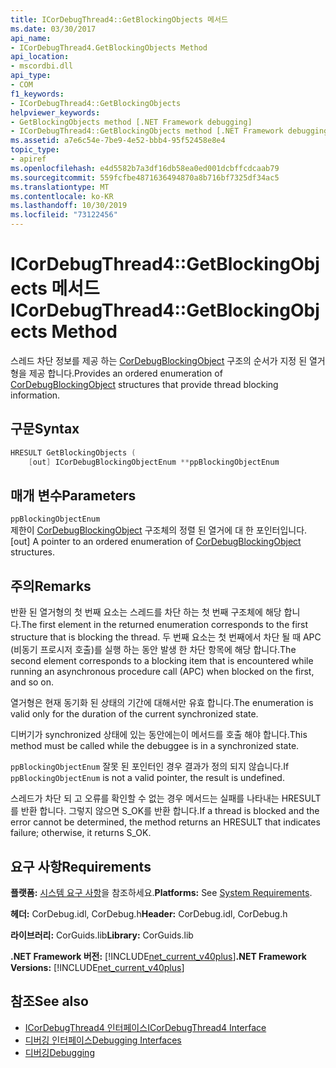 ```yaml
---
title: ICorDebugThread4::GetBlockingObjects 메서드
ms.date: 03/30/2017
api_name:
- ICorDebugThread4.GetBlockingObjects Method
api_location:
- mscordbi.dll
api_type:
- COM
f1_keywords:
- ICorDebugThread4::GetBlockingObjects
helpviewer_keywords:
- GetBlockingObjects method [.NET Framework debugging]
- ICorDebugThread4::GetBlockingObjects method [.NET Framework debugging]
ms.assetid: a7e6c54e-7be9-4e52-bbb4-95f52458e8e4
topic_type:
- apiref
ms.openlocfilehash: e4d5582b7a3df16db58ea0ed001dcbffcdcaab79
ms.sourcegitcommit: 559fcfbe4871636494870a8b716bf7325df34ac5
ms.translationtype: MT
ms.contentlocale: ko-KR
ms.lasthandoff: 10/30/2019
ms.locfileid: "73122456"
---
```

# <a name="icordebugthread4getblockingobjects-method"></a><span data-ttu-id="c2fdc-102">ICorDebugThread4::GetBlockingObjects 메서드</span><span class="sxs-lookup"><span data-stu-id="c2fdc-102">ICorDebugThread4::GetBlockingObjects Method</span></span>
<span data-ttu-id="c2fdc-103">스레드 차단 정보를 제공 하는 [CorDebugBlockingObject](../../../../docs/framework/unmanaged-api/debugging/cordebugblockingobject-structure.md) 구조의 순서가 지정 된 열거형을 제공 합니다.</span><span class="sxs-lookup"><span data-stu-id="c2fdc-103">Provides an ordered enumeration of [CorDebugBlockingObject](../../../../docs/framework/unmanaged-api/debugging/cordebugblockingobject-structure.md) structures that provide thread blocking information.</span></span>  
  
## <a name="syntax"></a><span data-ttu-id="c2fdc-104">구문</span><span class="sxs-lookup"><span data-stu-id="c2fdc-104">Syntax</span></span>  
  
```cpp  
HRESULT GetBlockingObjects (  
    [out] ICorDebugBlockingObjectEnum **ppBlockingObjectEnum  
```  
  
## <a name="parameters"></a><span data-ttu-id="c2fdc-105">매개 변수</span><span class="sxs-lookup"><span data-stu-id="c2fdc-105">Parameters</span></span>  
 `ppBlockingObjectEnum`  
 <span data-ttu-id="c2fdc-106">제한이 [CorDebugBlockingObject](../../../../docs/framework/unmanaged-api/debugging/cordebugblockingobject-structure.md) 구조체의 정렬 된 열거에 대 한 포인터입니다.</span><span class="sxs-lookup"><span data-stu-id="c2fdc-106">[out] A pointer to an ordered enumeration of [CorDebugBlockingObject](../../../../docs/framework/unmanaged-api/debugging/cordebugblockingobject-structure.md) structures.</span></span>  
  
## <a name="remarks"></a><span data-ttu-id="c2fdc-107">주의</span><span class="sxs-lookup"><span data-stu-id="c2fdc-107">Remarks</span></span>  
 <span data-ttu-id="c2fdc-108">반환 된 열거형의 첫 번째 요소는 스레드를 차단 하는 첫 번째 구조체에 해당 합니다.</span><span class="sxs-lookup"><span data-stu-id="c2fdc-108">The first element in the returned enumeration corresponds to the first structure that is blocking the thread.</span></span> <span data-ttu-id="c2fdc-109">두 번째 요소는 첫 번째에서 차단 될 때 APC (비동기 프로시저 호출)를 실행 하는 동안 발생 한 차단 항목에 해당 합니다.</span><span class="sxs-lookup"><span data-stu-id="c2fdc-109">The second element corresponds to a blocking item that is encountered while running an asynchronous procedure call (APC) when blocked on the first, and so on.</span></span>  
  
 <span data-ttu-id="c2fdc-110">열거형은 현재 동기화 된 상태의 기간에 대해서만 유효 합니다.</span><span class="sxs-lookup"><span data-stu-id="c2fdc-110">The enumeration is valid only for the duration of the current synchronized state.</span></span>  
  
 <span data-ttu-id="c2fdc-111">디버기가 synchronized 상태에 있는 동안에는이 메서드를 호출 해야 합니다.</span><span class="sxs-lookup"><span data-stu-id="c2fdc-111">This method must be called while the debuggee is in a synchronized state.</span></span>  
  
 <span data-ttu-id="c2fdc-112">`ppBlockingObjectEnum` 잘못 된 포인터인 경우 결과가 정의 되지 않습니다.</span><span class="sxs-lookup"><span data-stu-id="c2fdc-112">If `ppBlockingObjectEnum` is not a valid pointer, the result is undefined.</span></span>  
  
 <span data-ttu-id="c2fdc-113">스레드가 차단 되 고 오류를 확인할 수 없는 경우 메서드는 실패를 나타내는 HRESULT를 반환 합니다. 그렇지 않으면 S_OK를 반환 합니다.</span><span class="sxs-lookup"><span data-stu-id="c2fdc-113">If a thread is blocked and the error cannot be determined, the method returns an HRESULT that indicates failure; otherwise, it returns S_OK.</span></span>  
  
## <a name="requirements"></a><span data-ttu-id="c2fdc-114">요구 사항</span><span class="sxs-lookup"><span data-stu-id="c2fdc-114">Requirements</span></span>  
 <span data-ttu-id="c2fdc-115">**플랫폼:** [시스템 요구 사항](../../../../docs/framework/get-started/system-requirements.md)을 참조하세요.</span><span class="sxs-lookup"><span data-stu-id="c2fdc-115">**Platforms:** See [System Requirements](../../../../docs/framework/get-started/system-requirements.md).</span></span>  
  
 <span data-ttu-id="c2fdc-116">**헤더:** CorDebug.idl, CorDebug.h</span><span class="sxs-lookup"><span data-stu-id="c2fdc-116">**Header:** CorDebug.idl, CorDebug.h</span></span>  
  
 <span data-ttu-id="c2fdc-117">**라이브러리:** CorGuids.lib</span><span class="sxs-lookup"><span data-stu-id="c2fdc-117">**Library:** CorGuids.lib</span></span>  
  
 <span data-ttu-id="c2fdc-118">**.NET Framework 버전:** [!INCLUDE[net_current_v40plus](../../../../includes/net-current-v40plus-md.md)]</span><span class="sxs-lookup"><span data-stu-id="c2fdc-118">**.NET Framework Versions:** [!INCLUDE[net_current_v40plus](../../../../includes/net-current-v40plus-md.md)]</span></span>  
  
## <a name="see-also"></a><span data-ttu-id="c2fdc-119">참조</span><span class="sxs-lookup"><span data-stu-id="c2fdc-119">See also</span></span>

- [<span data-ttu-id="c2fdc-120">ICorDebugThread4 인터페이스</span><span class="sxs-lookup"><span data-stu-id="c2fdc-120">ICorDebugThread4 Interface</span></span>](../../../../docs/framework/unmanaged-api/debugging/icordebugthread4-interface.md)
- [<span data-ttu-id="c2fdc-121">디버깅 인터페이스</span><span class="sxs-lookup"><span data-stu-id="c2fdc-121">Debugging Interfaces</span></span>](../../../../docs/framework/unmanaged-api/debugging/debugging-interfaces.md)
- [<span data-ttu-id="c2fdc-122">디버깅</span><span class="sxs-lookup"><span data-stu-id="c2fdc-122">Debugging</span></span>](../../../../docs/framework/unmanaged-api/debugging/index.md)
